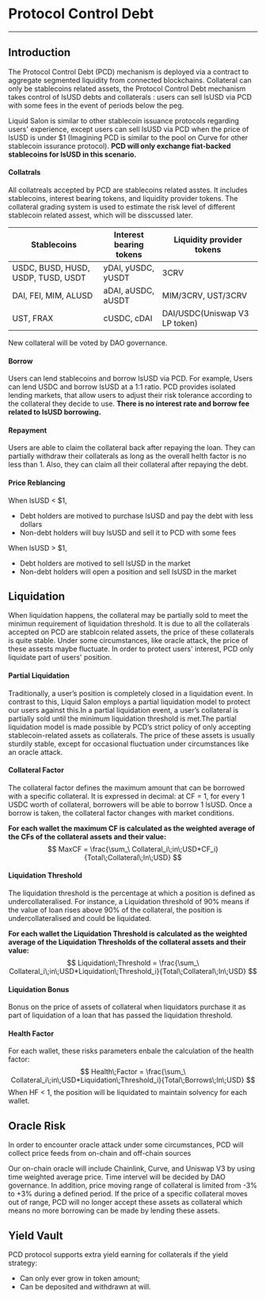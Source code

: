# Protocol Control Debt

---



## Introduction

The Protocol Control Debt (PCD) mechanism is deployed via a contract to aggregate segmented liquidity from connected blockchains. Collateral can only be stablecoins related assets, the Protocol Control Debt mechanism takes control of lsUSD debts and collaterals : users can sell lsUSD via PCD with some fees in the event of periods below the peg.

Liquid Salon is similar to other stablecoin issuance protocols regarding users' experience, except users can sell lsUSD via PCD when the price of lsUSD is under $1 (Imagining PCD is similar to the pool on Curve for other stablecoin issurance protocol). **PCD will only exchange fiat-backed stablecoins for lsUSD in this scenario.** 

#### Collatrals

All collatreals accepted by PCD are stablecoins related asstes. It includes stablecoins, interest bearing tokens, and liquidity provider tokens. The collateral grading system is used to estimate the risk level of different stablecoin related assest, which will be disscussed later.

| Stablecoins                        | Interest bearing tokens | Liquidity provider tokens     |
| ---------------------------------- | ----------------------- | ----------------------------- |
| USDC, BUSD, HUSD, USDP, TUSD, USDT | yDAI,  yUSDC, yUSDT     | 3CRV                          |
| DAI, FEI, MIM, ALUSD               | aDAI,  aUSDC, aUSDT     | MIM/3CRV, UST/3CRV            |
| UST, FRAX                          | cUSDC, cDAI             | DAI/USDC(Uniswap V3 LP token) |

New collateral will be voted by DAO governance.

#### Borrow

Users can lend stablecoins and borrow lsUSD via PCD. For example, Users can lend USDC and borrow lsUSD at a 1:1 ratio. PCD provides isolated lending markets, that allow users to adjust their risk tolerance according to the collateral they decide to use. **There is no interest rate and borrow fee related to lsUSD borrowing.** 

#### Repayment

Users are able to claim the collateral back after repaying the loan. They can partially withdraw their collaterals as long as the overall helth factor is no less than 1. Also, they can claim all their collateral after repaying the debt.

#### Price Reblancing

When lsUSD < $1, 

- Debt holders are motived to purchase lsUSD and pay the debt with less dollars
- Non-debt holders will buy lsUSD and sell it to PCD with some fees

When lsUSD > $1,

- Debt holders are motived to sell lsUSD in the market
- Non-debt holders will open a position and sell lsUSD in the market



## Liquidation

When liquidation happens, the collateral may be partially sold to meet the minimun requirement of liquidation threshold. It is due to all the collaterals accepted on PCD are stablcoin related assets, the price of these collaterals is quite stable. Under some circumstances, like oracle attack, the price of these assests maybe fluctuate. In order to protect users' interest, PCD only liquidate part of users' position.



#### Partial Liquidation

Traditionally, a user’s position is completely closed in a liquidation event. In contrast to this, Liquid Salon employs a partial liquidation model to protect our users against this.In a partial liquidation event, a user’s collateral is partially sold until the minimum liquidation threshold is met.The partial liquidation model is made possible by PCD’s strict policy of only accepting stablecoin-related assets as collaterals. The price of these assets is usually sturdily stable, except for occasional fluctuation under circumstances like an oracle attack.



#### Collateral Factor

The collateral factor defines the maximum amount that can be borrowed with a specific collateral. It is expressed in decimal: at CF = 1, for every 1 USDC worth of collateral, borrowers will be able to borrow 1 lsUSD. Once a borrow is taken, the collateral factor changes with market conditions.

**For each wallet the maximum CF is calculated as the weighted average of the CFs of the collateral assets and their value:**
$$
MaxCF = \frac{\sum_\ Collateral_i\;in\;USD*CF_i}{Total\;Collateral\;In\;USD}
$$



#### Liquidation Threshold

The liquidation threshold is the percentage at which a position is defined as undercollateralised. For instance, a Liquidation threshold of 90% means if the value of loan rises above 90% of the collateral, the position is undercollateralised and could be liquidated.

**For each wallet the Liquidation Threshold is calculated as the weighted average of the Liquidation Thresholds of the collateral assets and their value:**
$$
Liquidation\;Threshold = \frac{\sum_\ Collateral_i\;in\;USD*Liquidation\;Threshold_i}{Total\;Collateral\;In\;USD}
$$



#### Liquidation Bonus

Bonus on the price of assets of collateral when liquidators purchase it as part of liquidation of a loan that has passed the liquidation threshold.

#### Health Factor

For each wallet, these risks parameters enbale the calculation of the health factor:
$$
Health\;Factor = \frac{\sum_\ Collateral_i\;in\;USD*Liquidation\;Threshold_i}{Total\;Borrows\;In\;USD}
$$
When HF < 1,  the position will be liquidated to maintain solvency for each wallet.



## Oracle Risk

In order to encounter oracle attack under some circumstances, PCD will collect price feeds from on-chain and off-chain sources

Our on-chain oracle will include Chainlink, Curve, and Uniswap V3 by using time weighted average price. Time intervel will be decided by DAO governance. In addition, price moving range of collateral is limited from -3% to +3% during a defined period. If the price of a specific collateral moves out of range, PCD will no longer accept these assets as collateral which means no more borrowing can be made by lending these assets.

## Yield Vault

PCD protocol supports extra yield earning for collaterals if the yield strategy: 

- Can only ever grow in token amount;
- Can be deposited and withdrawn at will.















